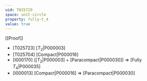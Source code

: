 ```yaml
---
uid: T025729
space: unit-circle
property: fully-t_4
value: true
---
```

[[Proof]]

* [T025723] [$T_2$|P000003]
* [T025704] [Compact|P000016]
* [I000170] ([$T_2$|P000003] + [Paracompact|P000030]) => [Fully $T_4$|P000035]
* [I000013] [Compact|P000016] => [Paracompact|P000030]

